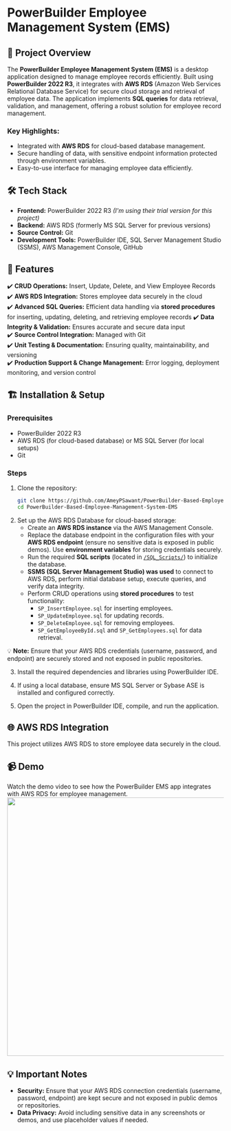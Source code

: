 # PowerBuilder Employee Management System (EMS)

## 📌 Project Overview  
The **PowerBuilder Employee Management System (EMS)** is a desktop application designed to manage employee records efficiently. Built using **PowerBuilder 2022 R3**, it integrates with **AWS RDS** (Amazon Web Services Relational Database Service) for secure cloud storage and retrieval of employee data. The application implements **SQL queries** for data retrieval, validation, and management, offering a robust solution for employee record management.

### Key Highlights:
- Integrated with **AWS RDS** for cloud-based database management.
- Secure handling of data, with sensitive endpoint information protected through environment variables.
- Easy-to-use interface for managing employee data efficiently.

## 🛠️ Tech Stack  
- **Frontend:** PowerBuilder 2022 R3 *(I'm using their trial version for this project)*
- **Backend:** AWS RDS (formerly MS SQL Server for previous versions)  
- **Source Control:** Git  
- **Development Tools:** PowerBuilder IDE, SQL Server Management Studio (SSMS), AWS Management Console, GitHub  

## 🚀 Features  
   ✔️ **CRUD Operations:** Insert, Update, Delete, and View Employee Records  
   ✔️ **AWS RDS Integration:** Stores employee data securely in the cloud  
   ✔️ **Advanced SQL Queries:** Efficient data handling via **stored procedures** for inserting, updating, deleting, and retrieving employee records
   ✔️ **Data Integrity & Validation:** Ensures accurate and secure data input  
   ✔️ **Source Control Integration:** Managed with Git  
   ✔️ **Unit Testing & Documentation:** Ensuring quality, maintainability, and versioning  
   ✔️ **Production Support & Change Management:** Error logging, deployment monitoring, and version control  

## 🏗️ Installation & Setup  
### Prerequisites  
- PowerBuilder 2022 R3  
- AWS RDS (for cloud-based database) or MS SQL Server (for local setups)  
- Git

### Steps  
1. Clone the repository:  
   ```sh
   git clone https://github.com/AmeyPSawant/PowerBuilder-Based-Employee-Management-System-EMS.git
   cd PowerBuilder-Based-Employee-Management-System-EMS

2. Set up the AWS RDS Database for cloud-based storage:  
   - Create an **AWS RDS instance** via the AWS Management Console.  
   - Replace the database endpoint in the configuration files with your **AWS RDS endpoint** (ensure no sensitive data is exposed in public demos). Use **environment variables** for storing credentials securely.  
   - Run the required **SQL scripts** (located in [`/SQL_Scripts/`](https://github.com/AmeyPSawant/PowerBuilder-Based-Employee-Management-System-EMS/tree/main/SQL_Scripts)) to initialize the database.  
   - **SSMS (SQL Server Management Studio) was used** to connect to AWS RDS, perform initial database setup, execute queries, and verify data integrity.  
   - Perform CRUD operations using **stored procedures** to test functionality:  
     - `SP_InsertEmployee.sql` for inserting employees.  
     - `SP_UpdateEmployee.sql` for updating records.  
     - `SP_DeleteEmployee.sql` for removing employees.  
     - `SP_GetEmployeeById.sql` and `SP_GetEmployees.sql` for data retrieval.  

💡 **Note:** Ensure that your AWS RDS credentials (username, password, and endpoint) are securely stored and not exposed in public repositories.  

  
3. Install the required dependencies and libraries using PowerBuilder IDE.

4. If using a local database, ensure MS SQL Server or Sybase ASE is installed and configured correctly.

5. Open the project in PowerBuilder IDE, compile, and run the application.

## 🌐 AWS RDS Integration
This project utilizes AWS RDS to store employee data securely in the cloud.

## 📹 Demo
Watch the demo video to see how the PowerBuilder EMS app integrates with AWS RDS for employee management.
<img src="https://github.com/AmeyPSawant/PowerBuilder-Based-Employee-Management-System-EMS/blob/main/Media/Powerbuilder-EMS_demo.gif" width="600">

## 💡 Important Notes
- **Security:** Ensure that your AWS RDS connection credentials (username, password, endpoint) are kept secure and not exposed in public demos or repositories.
- **Data Privacy:** Avoid including sensitive data in any screenshots or demos, and use placeholder values if needed.

